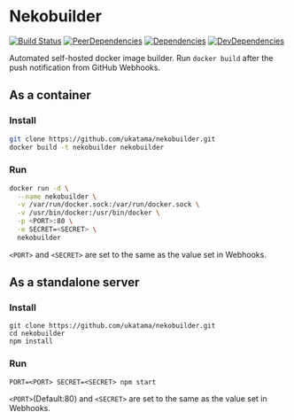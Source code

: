 # Nekobuilder
[![Build Status](https://img.shields.io/travis/ukatama/nekobuilder/master.svg?style=flat-square)](https://travis-ci.org/ukatama/nekobuilder)
[![PeerDependencies](https://img.shields.io/david/peer/ukatama/nekobuilder.svg?style=flat-square)](https://david-dm.org/ukatama/nekobuilder#info=peerDependencies&view=list)
[![Dependencies](https://img.shields.io/david/ukatama/nekobuilder.svg?style=flat-square)](https://david-dm.org/ukatama/nekobuilder)
[![DevDependencies](https://img.shields.io/david/dev/ukatama/nekobuilder.svg?style=flat-square)](https://david-dm.org/ukatama/nekobuilder#info=devDependencies&view=list)

Automated self-hosted docker image builder.
Run `docker build` after the push notification from GitHub Webhooks.

## As a container
### Install
```sh
git clone https://github.com/ukatama/nekobuilder.git
docker build -t nekobuilder nekobuilder
```

### Run
```sh
docker run -d \
  --name nekobuilder \
  -v /var/run/docker.sock:/var/run/docker.sock \
  -v /usr/bin/docker:/usr/bin/docker \
  -p <PORT>:80 \
  -e SECRET=<SECRET> \
  nekobuilder
```

`<PORT>` and `<SECRET>` are set to the same as the value set in Webhooks.

## As a standalone server
### Install
```
git clone https://github.com/ukatama/nekobuilder.git
cd nekobuilder
npm install
```

### Run
```
PORT=<PORT> SECRET=<SECRET> npm start
```

`<PORT>`(Default:80) and `<SECRET>` are set to the same as the value set in Webhooks.
